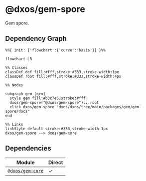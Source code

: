 # @dxos/gem-spore

Gem spore.

## Dependency Graph

```mermaid
%%{ init: {'flowchart':{'curve':'basis'}} }%%

flowchart LR

%% Classes
classDef def fill:#fff,stroke:#333,stroke-width:1px
classDef root fill:#fff,stroke:#333,stroke-width:4px

%% Nodes

subgraph gem [gem]
  style gem fill:#b3c7e6,stroke:#fff
  dxos/gem-spore("@dxos/gem-spore"):::root
  click dxos/gem-spore "dxos/dxos/tree/main/packages/gem/gem-spore/docs"
end

%% Links
linkStyle default stroke:#333,stroke-width:1px
dxos/gem-spore --> dxos/gem-core
```

## Dependencies

| Module | Direct |
|---|---|
| [`@dxos/gem-core`](../../gem-core/docs/README.md) | &check; |
